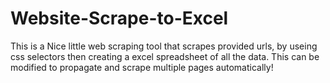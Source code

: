 # Website-Scrape-to-Excel
This is a Nice little web scraping tool that scrapes provided urls, by useing css selectors 
then creating a excel spreadsheet of all the data. This can be modified to propagate and scrape
multiple pages automatically!
